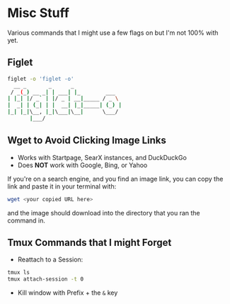 Misc Stuff
==========
Various commands that I might use a few flags on but I'm not 100% with yet. 

Figlet
------
```bash
figlet -o 'figlet -o'
  __ _       _      _
 / _(_) __ _| | ___| |_        ___
| |_| |/ _` | |/ _ | __|_____ / _ \
|  _| | (_| | |  __| |_|_____| (_) |
|_| |_|\__, |_|\___|\__|      \___/
       |___/

```

Wget to Avoid Clicking Image Links
----------------------------------
* Works with Startpage, SearX instances, and DuckDuckGo  
* Does **NOT** work with Google, Bing, or Yahoo  

If you're on a search engine, and you find an image link, you can copy the link and paste it in your terminal with:


```bash
wget <your copied URL here>
```

and the image should download into the directory that you ran the command in.


Tmux Commands that I might Forget
---------------------------------

* Reattach to a Session:  

```bash
tmux ls
tmux attach-session -t 0
```

* Kill window with Prefix + the `&` key
